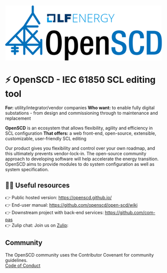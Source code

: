  <p align="center">
  <picture>
    <source media="(prefers-color-scheme: dark)" srcset="https://raw.githubusercontent.com/openscd/.github/main/profile/assets/openscd-logo-white.svg">
    <source media="(prefers-color-scheme: light)" srcset="https://raw.githubusercontent.com/openscd/.github/main/profile/assets/openscd-logo-color.svg">
    <img alt="OpenSCD Header Picture" src="./assets/openscd-logo-dark.svg">
  </picture>
</p>


# ⚡️ OpenSCD - IEC 61850 SCL editing tool

**For:** utility/integrator/vendor companies
**Who want:** to enable fully digital substations - from design and commissioning through to maintenance and replacement

**OpenSCD** is an ecosystem that allows flexibility, agility and efficiency in SCL configuration
**That offers:** a web front-end, open-source, extensible, customizable, user-friendly SCL editing

Our product gives you flexibility and control over your own roadmap, and this ultimately prevents vendor-lock-in.
The open-source community approach to developing software will help accelerate the energy transition.
OpenSCD aims to provide modules to do system configuration as well as system specification.


## 👩‍💻 Useful resources

👉 Public hosted version: https://openscd.github.io/  
👉 End-user manual: https://github.com/openscd/open-scd/wiki  
👉 Downstream project with back-end services: https://github.com/com-pas  
👉 Zulip chat: Join us on [Zulip](https://openscd.zulipchat.com/join/k3cyur3wx526tvafkjwubhjn/): 

## Community

The OpenSCD community uses the Contributor Covenant for community guidelines.  
[Code of Conduct](https://github.com/openscd/.github/blob/main/profile/code_of_conduct.md)
